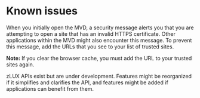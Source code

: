 # Known issues

When you initially open the MVD, a security message alerts you that you are attempting to open a site that has an invalid HTTPS certificate. Other applications within the MVD might also encounter this message. To prevent this message, add the URLs that you see to your list of trusted sites.

**Note:** If you clear the browser cache, you must add the URL to your trusted sites again.

zLUX APIs exist but are under development. Features might be reorganized if it simplifies and clarifies the API, and features might be added if applications can benefit from them.
